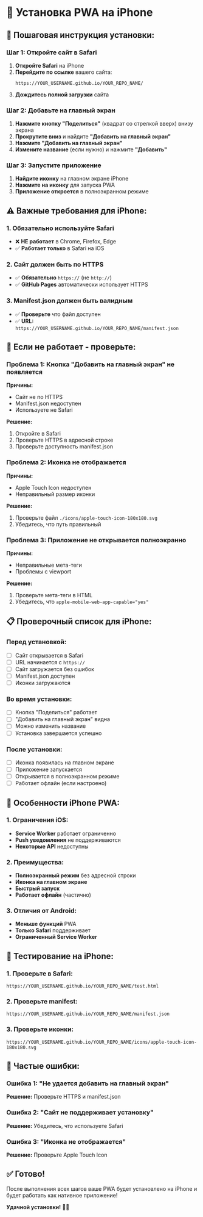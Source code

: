 # 📱 Установка PWA на iPhone

## 🚀 **Пошаговая инструкция установки:**

### **Шаг 1: Откройте сайт в Safari**
1. **Откройте Safari** на iPhone
2. **Перейдите по ссылке** вашего сайта:
   ```
   https://YOUR_USERNAME.github.io/YOUR_REPO_NAME/
   ```
3. **Дождитесь полной загрузки** сайта

### **Шаг 2: Добавьте на главный экран**
1. **Нажмите кнопку "Поделиться"** (квадрат со стрелкой вверх) внизу экрана
2. **Прокрутите вниз** и найдите **"Добавить на главный экран"**
3. **Нажмите "Добавить на главный экран"**
4. **Измените название** (если нужно) и нажмите **"Добавить"**

### **Шаг 3: Запустите приложение**
1. **Найдите иконку** на главном экране iPhone
2. **Нажмите на иконку** для запуска PWA
3. **Приложение откроется** в полноэкранном режиме

## ⚠️ **Важные требования для iPhone:**

### **1. Обязательно используйте Safari**
- ❌ **НЕ работает** в Chrome, Firefox, Edge
- ✅ **Работает только** в Safari на iOS

### **2. Сайт должен быть по HTTPS**
- ✅ **Обязательно** `https://` (не `http://`)
- ✅ **GitHub Pages** автоматически использует HTTPS

### **3. Manifest.json должен быть валидным**
- ✅ **Проверьте** что файл доступен
- ✅ **URL:** `https://YOUR_USERNAME.github.io/YOUR_REPO_NAME/manifest.json`

## 🔧 **Если не работает - проверьте:**

### **Проблема 1: Кнопка "Добавить на главный экран" не появляется**
**Причины:**
- Сайт не по HTTPS
- Manifest.json недоступен
- Используете не Safari

**Решение:**
1. Откройте в Safari
2. Проверьте HTTPS в адресной строке
3. Проверьте доступность manifest.json

### **Проблема 2: Иконка не отображается**
**Причины:**
- Apple Touch Icon недоступен
- Неправильный размер иконки

**Решение:**
1. Проверьте файл `./icons/apple-touch-icon-180x180.svg`
2. Убедитесь, что путь правильный

### **Проблема 3: Приложение не открывается полноэкранно**
**Причины:**
- Неправильные мета-теги
- Проблемы с viewport

**Решение:**
1. Проверьте мета-теги в HTML
2. Убедитесь, что `apple-mobile-web-app-capable="yes"`

## 📋 **Проверочный список для iPhone:**

### **Перед установкой:**
- [ ] Сайт открывается в Safari
- [ ] URL начинается с `https://`
- [ ] Сайт загружается без ошибок
- [ ] Manifest.json доступен
- [ ] Иконки загружаются

### **Во время установки:**
- [ ] Кнопка "Поделиться" работает
- [ ] "Добавить на главный экран" видна
- [ ] Можно изменить название
- [ ] Установка завершается успешно

### **После установки:**
- [ ] Иконка появилась на главном экране
- [ ] Приложение запускается
- [ ] Открывается в полноэкранном режиме
- [ ] Работает офлайн (если настроено)

## 🎯 **Особенности iPhone PWA:**

### **1. Ограничения iOS:**
- **Service Worker** работает ограниченно
- **Push уведомления** не поддерживаются
- **Некоторые API** недоступны

### **2. Преимущества:**
- **Полноэкранный режим** без адресной строки
- **Иконка на главном экране**
- **Быстрый запуск**
- **Работает офлайн** (частично)

### **3. Отличия от Android:**
- **Меньше функций** PWA
- **Только Safari** поддерживает
- **Ограниченный Service Worker**

## 🧪 **Тестирование на iPhone:**

### **1. Проверьте в Safari:**
```
https://YOUR_USERNAME.github.io/YOUR_REPO_NAME/test.html
```

### **2. Проверьте manifest:**
```
https://YOUR_USERNAME.github.io/YOUR_REPO_NAME/manifest.json
```

### **3. Проверьте иконки:**
```
https://YOUR_USERNAME.github.io/YOUR_REPO_NAME/icons/apple-touch-icon-180x180.svg
```

## 🚨 **Частые ошибки:**

### **Ошибка 1: "Не удается добавить на главный экран"**
**Решение:** Проверьте HTTPS и manifest.json

### **Ошибка 2: "Сайт не поддерживает установку"**
**Решение:** Убедитесь, что используете Safari

### **Ошибка 3: "Иконка не отображается"**
**Решение:** Проверьте Apple Touch Icon

## ✅ **Готово!**

После выполнения всех шагов ваше PWA будет установлено на iPhone и будет работать как нативное приложение!

**Удачной установки!** 📱✨

